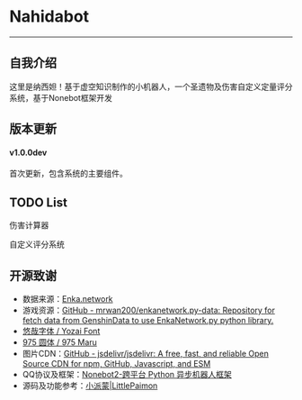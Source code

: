 # Nahidabot
---

## 自我介绍
这里是纳西妲！基于虚空知识制作的小机器人，一个圣遗物及伤害自定义定量评分系统，基于Nonebot框架开发

## 版本更新

#### v1.0.0dev

首次更新，包含系统的主要组件。

## TODO List

伤害计算器

自定义评分系统

## 开源致谢

- 数据来源：[Enka.network](https://enka.network/)
- 游戏资源：[GitHub - mrwan200/enkanetwork.py-data: Repository for fetch data from GenshinData to use EnkaNetwork.py python library.](https://github.com/mrwan200/enkanetwork.py-data)
- [悠哉字体 / Yozai Font](https://github.com/lxgw/yozai-font)
- [975 圆体 / 975 Maru](https://github.com/lxgw/975maru)
- 图片CDN：[GitHub - jsdelivr/jsdelivr: A free, fast, and reliable Open Source CDN for npm, GitHub, Javascript, and ESM](https://github.com/jsdelivr/jsdelivr)
- QQ协议及框架：[Nonebot2-跨平台 Python 异步机器人框架 ](https://github.com/nonebot/nonebot2)
- 源码及功能参考：[小派蒙|LittlePaimon](https://github.com/CMHopeSunshine/LittlePaimon)
